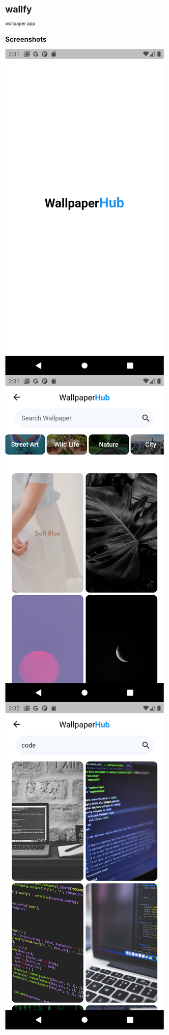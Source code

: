 # wallfy

wallpaper app

## Screenshots

![](screenshots/splashScreen.png)
![](screenshots/homePage.png)
![](screenshots/search.png)

